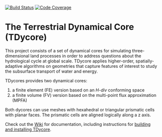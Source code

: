 [![Build Status](https://github.com/TDycores-Project/TDycore/workflows/auto_pr_test/badge.svg)](https://github.com/TDycores-Project/TDycore/actions)
[![Code Coverage](https://codecov.io/gh/TDycores-Project/TDycore/branch/master/graph/badge.svg)](https://codecov.io/gh/TDycores-Project/TDycore)

# The Terrestrial Dynamical Core (TDycore)

This project consists of a set of dynamical cores for simulating
three-dimensional land processes in order to address questions about the
hydrological cycle at global scale. TDycore applies higher-order,
spatially-adaptive algorithms on geometries that capture features of interest
to study the subsurface transport of water and energy.

TDycores provides two dynamical cores:

1. a finite element (FE) version based on an _H-div_ conforming space
2. a finite volume (FV) version based on the multi-point flux approximation
   (MPFA)

Both dycores can use meshes with hexahedral or triangular prismatic cells
with planar faces. The prismatic cells are aligned logically along a z axis.

Check out the [Wiki](https://github.com/TDycores-Project/TDycore/wiki) for
documentation, including instructions for
[building and installing TDycore](https://github.com/TDycores-Project/TDycore/wiki/Building-and-Installing-TDycore).
